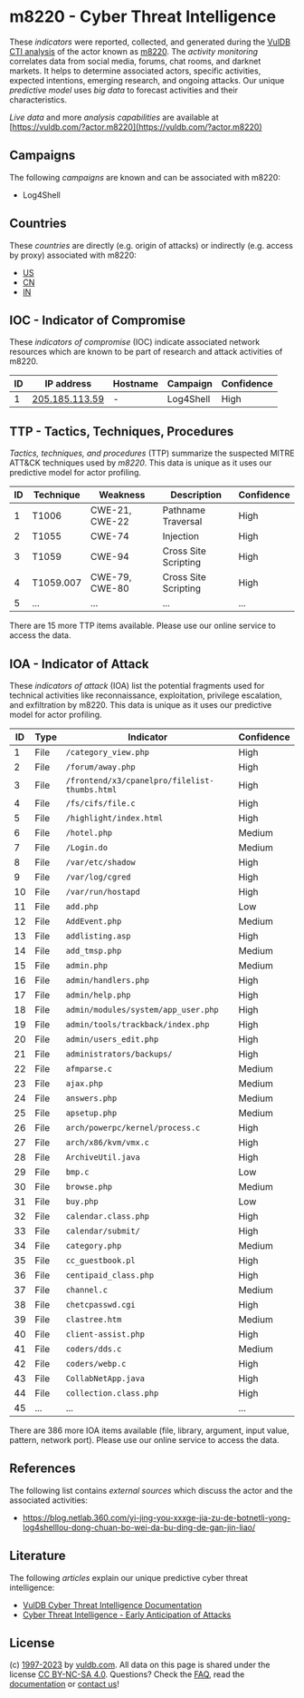 # m8220 - Cyber Threat Intelligence

These _indicators_ were reported, collected, and generated during the [VulDB CTI analysis](https://vuldb.com/?kb.cti) of the actor known as [m8220](https://vuldb.com/?actor.m8220). The _activity monitoring_ correlates data from social media, forums, chat rooms, and darknet markets. It helps to determine associated actors, specific activities, expected intentions, emerging research, and ongoing attacks. Our unique _predictive model_ uses _big data_ to forecast activities and their characteristics.

_Live data_ and more _analysis capabilities_ are available at [https://vuldb.com/?actor.m8220](https://vuldb.com/?actor.m8220)

## Campaigns

The following _campaigns_ are known and can be associated with m8220:

* Log4Shell

## Countries

These _countries_ are directly (e.g. origin of attacks) or indirectly (e.g. access by proxy) associated with m8220:

* [US](https://vuldb.com/?country.us)
* [CN](https://vuldb.com/?country.cn)
* [IN](https://vuldb.com/?country.in)

## IOC - Indicator of Compromise

These _indicators of compromise_ (IOC) indicate associated network resources which are known to be part of research and attack activities of m8220.

ID | IP address | Hostname | Campaign | Confidence
-- | ---------- | -------- | -------- | ----------
1 | [205.185.113.59](https://vuldb.com/?ip.205.185.113.59) | - | Log4Shell | High

## TTP - Tactics, Techniques, Procedures

_Tactics, techniques, and procedures_ (TTP) summarize the suspected MITRE ATT&CK techniques used by _m8220_. This data is unique as it uses our predictive model for actor profiling.

ID | Technique | Weakness | Description | Confidence
-- | --------- | -------- | ----------- | ----------
1 | T1006 | CWE-21, CWE-22 | Pathname Traversal | High
2 | T1055 | CWE-74 | Injection | High
3 | T1059 | CWE-94 | Cross Site Scripting | High
4 | T1059.007 | CWE-79, CWE-80 | Cross Site Scripting | High
5 | ... | ... | ... | ...

There are 15 more TTP items available. Please use our online service to access the data.

## IOA - Indicator of Attack

These _indicators of attack_ (IOA) list the potential fragments used for technical activities like reconnaissance, exploitation, privilege escalation, and exfiltration by m8220. This data is unique as it uses our predictive model for actor profiling.

ID | Type | Indicator | Confidence
-- | ---- | --------- | ----------
1 | File | `/category_view.php` | High
2 | File | `/forum/away.php` | High
3 | File | `/frontend/x3/cpanelpro/filelist-thumbs.html` | High
4 | File | `/fs/cifs/file.c` | High
5 | File | `/highlight/index.html` | High
6 | File | `/hotel.php` | Medium
7 | File | `/Login.do` | Medium
8 | File | `/var/etc/shadow` | High
9 | File | `/var/log/cgred` | High
10 | File | `/var/run/hostapd` | High
11 | File | `add.php` | Low
12 | File | `AddEvent.php` | Medium
13 | File | `addlisting.asp` | High
14 | File | `add_tmsp.php` | Medium
15 | File | `admin.php` | Medium
16 | File | `admin/handlers.php` | High
17 | File | `admin/help.php` | High
18 | File | `admin/modules/system/app_user.php` | High
19 | File | `admin/tools/trackback/index.php` | High
20 | File | `admin/users_edit.php` | High
21 | File | `administrators/backups/` | High
22 | File | `afmparse.c` | Medium
23 | File | `ajax.php` | Medium
24 | File | `answers.php` | Medium
25 | File | `apsetup.php` | Medium
26 | File | `arch/powerpc/kernel/process.c` | High
27 | File | `arch/x86/kvm/vmx.c` | High
28 | File | `ArchiveUtil.java` | High
29 | File | `bmp.c` | Low
30 | File | `browse.php` | Medium
31 | File | `buy.php` | Low
32 | File | `calendar.class.php` | High
33 | File | `calendar/submit/` | High
34 | File | `category.php` | Medium
35 | File | `cc_guestbook.pl` | High
36 | File | `centipaid_class.php` | High
37 | File | `channel.c` | Medium
38 | File | `chetcpasswd.cgi` | High
39 | File | `clastree.htm` | Medium
40 | File | `client-assist.php` | High
41 | File | `coders/dds.c` | Medium
42 | File | `coders/webp.c` | High
43 | File | `CollabNetApp.java` | High
44 | File | `collection.class.php` | High
45 | ... | ... | ...

There are 386 more IOA items available (file, library, argument, input value, pattern, network port). Please use our online service to access the data.

## References

The following list contains _external sources_ which discuss the actor and the associated activities:

* https://blog.netlab.360.com/yi-jing-you-xxxge-jia-zu-de-botnetli-yong-log4shelllou-dong-chuan-bo-wei-da-bu-ding-de-gan-jin-liao/

## Literature

The following _articles_ explain our unique predictive cyber threat intelligence:

* [VulDB Cyber Threat Intelligence Documentation](https://vuldb.com/?kb.cti)
* [Cyber Threat Intelligence - Early Anticipation of Attacks](https://www.scip.ch/en/?labs.20201022)

## License

(c) [1997-2023](https://vuldb.com/?kb.changelog) by [vuldb.com](https://vuldb.com/?kb.about). All data on this page is shared under the license [CC BY-NC-SA 4.0](https://creativecommons.org/licenses/by-nc-sa/4.0/). Questions? Check the [FAQ](https://vuldb.com/?kb.faq), read the [documentation](https://vuldb.com/?kb) or [contact us](https://vuldb.com/?contact)!
